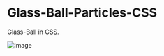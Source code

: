 ﻿# Glass-Ball-Particles-CSS
Glass-Ball in CSS.

![image](https://user-images.githubusercontent.com/31259850/213234610-e1c8d66c-caf1-4918-940b-dd951c23983f.png)

